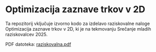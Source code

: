 # Optimizacija zaznave trkov v 2D

Ta repozitorij vključuje izvorno kodo za izdelavo raziskovalne naloge Optimizacija zaznave trkov v 2D, ki je na tekmovanju Srečanje mladih raziskovalcev 2025.

PDF datoteka: [raziskovalna.pdf](../main/raziskovalna.pdf)
